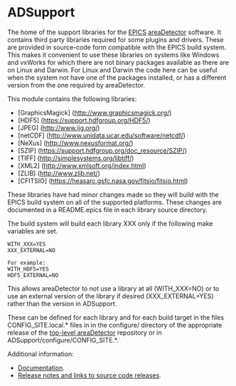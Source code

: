 ADSupport
======
The home of the support libraries for the 
[EPICS](http://www.aps.anl.gov/epics/) 
[areaDetector](http://cars.uchicago.edu/software/epics/areaDetector.html) 
software.  It contains third party libraries required for some plugins and
drivers.  These are provided in source-code form compatible with the EPICS
build system.  This makes it convenient to use these libraries on systems
like Windows and vxWorks for which there are not binary packages available
as there are on Linux and Darwin.  For Linux and Darwin the code here can be 
useful when the system not have one of the packages installed, or
has a different version from the one required by areaDetector.

This module contains the following libraries:

- [GraphicsMagick] (http://www.graphicsmagick.org/)
- [HDF5]    (https://support.hdfgroup.org/HDF5/)
- [JPEG]    (http://www.ijg.org/)
- [netCDF]  (http://www.unidata.ucar.edu/software/netcdf/)
- [NeXus]   (http://www.nexusformat.org/)
- [SZIP]    (https://support.hdfgroup.org/doc_resource/SZIP/)
- [TIFF]    (http://simplesystems.org/libtiff/)
- [XML2]    (http://www.xmlsoft.org/index.html)
- [ZLIB]    (http://www.zlib.net/)
- [CFITSIO] (https://heasarc.gsfc.nasa.gov/fitsio/fitsio.html)

These libraries have had minor changes made so they will build with the EPICS
build system on all of the supported platforms.  These changes are documented
in a README.epics file in each library source directory.

The build system will build each library XXX only if the following make variables
are set.

    WITH_XXX=YES
    XXX_EXTERNAL=NO

    For example:
    WITH_HDF5=YES
    HDF5_EXTERNAL=NO

This allows areaDetector to not use a library at all (WITH_XXX=NO) or to 
use an external version of the library if desired (XXX_EXTERNAL=YES)
rather than the version in ADSupport.

These can be defined for each library and for each build target in the files 
CONFIG_SITE.local.* files in in the configure/ directory of the appropriate release of the 
[top-level areaDetector](https://github.com/areaDetector/areaDetector) repository
or in ADSupport/configure/CONFIG_SITE.*.

Additional information:
* [Documentation](http://cars.uchicago.edu/software/epics/areaDetectorDoc.html).
* [Release notes and links to source code releases](RELEASE.md).
